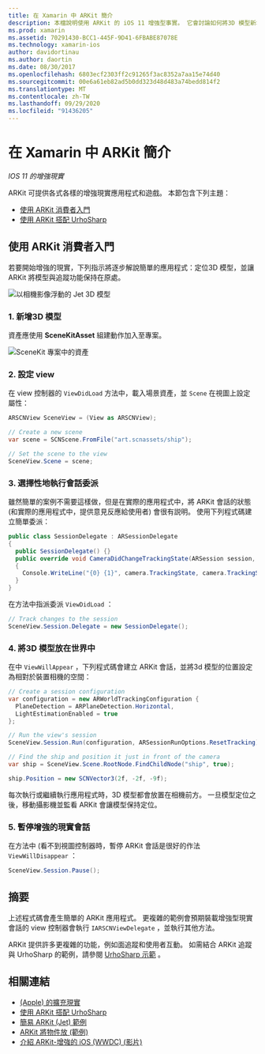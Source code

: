 ```yaml
---
title: 在 Xamarin 中 ARKit 簡介
description: 本檔說明使用 ARKit 的 iOS 11 增強型事實。 它會討論如何將3D 模型新增至應用程式、設定 view、執行會話委派、將3D 模型放在世界中，以及暫停增強的現實會話。
ms.prod: xamarin
ms.assetid: 70291430-BCC1-445F-9D41-6FBABE87078E
ms.technology: xamarin-ios
author: davidortinau
ms.author: daortin
ms.date: 08/30/2017
ms.openlocfilehash: 6803ecf2303ff2c91265f3ac8352a7aa15e74d40
ms.sourcegitcommit: 00e6a61eb82ad5b0dd323d48d483a74bedd814f2
ms.translationtype: MT
ms.contentlocale: zh-TW
ms.lasthandoff: 09/29/2020
ms.locfileid: "91436205"
---
```

# <a name="introduction-to-arkit-in-xamarinios"></a>在 Xamarin 中 ARKit 簡介

_IOS 11 的增強現實_

ARKit 可提供各式各樣的增強現實應用程式和遊戲。 本節包含下列主題：

- [使用 ARKit 消費者入門](#gettingstarted)
- [使用 ARKit 搭配 UrhoSharp](urhosharp.md)

<a name="gettingstarted"></a>

## <a name="getting-started-with-arkit"></a>使用 ARKit 消費者入門

若要開始增強的現實，下列指示將逐步解說簡單的應用程式：定位3D 模型，並讓 ARKit 將模型與追蹤功能保持在原處。

![以相機影像浮動的 Jet 3D 模型](images/jet-sml.png)

### <a name="1-add-a-3d-model"></a>1. 新增3D 模型

資產應使用 **SceneKitAsset** 組建動作加入至專案。

![SceneKit 專案中的資產](images/scene-assets.png)

### <a name="2-configure-the-view"></a>2. 設定 view

在 view 控制器的 `ViewDidLoad` 方法中，載入場景資產，並 `Scene` 在視圖上設定屬性：

```csharp
ARSCNView SceneView = (View as ARSCNView);

// Create a new scene
var scene = SCNScene.FromFile("art.scnassets/ship");

// Set the scene to the view
SceneView.Scene = scene;
```

### <a name="3-optionally-implement-a-session-delegate"></a>3. 選擇性地執行會話委派

雖然簡單的案例不需要這樣做，但是在實際的應用程式中，將 ARKit 會話的狀態 (和實際的應用程式中，提供意見反應給使用者) 會很有説明。 使用下列程式碼建立簡單委派：

```csharp
public class SessionDelegate : ARSessionDelegate
{
  public SessionDelegate() {}
  public override void CameraDidChangeTrackingState(ARSession session, ARCamera camera)
  {
    Console.WriteLine("{0} {1}", camera.TrackingState, camera.TrackingStateReason);
  }
}
```

在方法中指派委派 `ViewDidLoad` ：

```csharp
// Track changes to the session
SceneView.Session.Delegate = new SessionDelegate();
```

### <a name="4-position-the-3d-model-in-the-world"></a>4. 將3D 模型放在世界中

在中 `ViewWillAppear` ，下列程式碼會建立 ARKit 會話，並將3d 模型的位置設定為相對於裝置相機的空間：

```csharp
// Create a session configuration
var configuration = new ARWorldTrackingConfiguration {
  PlaneDetection = ARPlaneDetection.Horizontal,
  LightEstimationEnabled = true
};

// Run the view's session
SceneView.Session.Run(configuration, ARSessionRunOptions.ResetTracking);

// Find the ship and position it just in front of the camera
var ship = SceneView.Scene.RootNode.FindChildNode("ship", true);

ship.Position = new SCNVector3(2f, -2f, -9f);
```

每次執行或繼續執行應用程式時，3D 模型都會放置在相機前方。 一旦模型定位之後，移動攝影機並監看 ARKit 會讓模型保持定位。

### <a name="5-pause-the-augmented-reality-session"></a>5. 暫停增強的現實會話

在方法中 (看不到視圖控制器時，暫停 ARKit 會話是很好的作法 `ViewWillDisappear` ：

```csharp
SceneView.Session.Pause();
```

## <a name="summary"></a>摘要

上述程式碼會產生簡單的 ARKit 應用程式。 更複雜的範例會預期裝載增強型現實會話的 view 控制器會執行 `IARSCNViewDelegate` ，並執行其他方法。

ARKit 提供許多更複雜的功能，例如面追蹤和使用者互動。 如需結合 ARKit 追蹤與 UrhoSharp 的範例，請參閱 [UrhoSharp 示範](urhosharp.md) 。

## <a name="related-links"></a>相關連結

- [ (Apple) 的擴充現實 ](https://developer.apple.com/arkit/)
- [使用 ARKit 搭配 UrhoSharp](urhosharp.md)
- [簡易 ARKit (Jet) 範例](/samples/xamarin/ios-samples/ios11-arkitsample)
- [ARKit 將物件放 (範例) ](/samples/xamarin/ios-samples/ios11-arkitplacingobjects)
- [介紹 ARKit-增強的 iOS (WWDC)  (影片) ](https://developer.apple.com/videos/play/wwdc2017/602/)